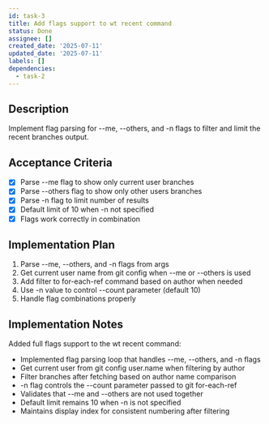 ```yaml
---
id: task-3
title: Add flags support to wt recent command
status: Done
assignee: []
created_date: '2025-07-11'
updated_date: '2025-07-11'
labels: []
dependencies:
  - task-2
---
```


## Description

Implement flag parsing for --me, --others, and -n flags to filter and limit the recent branches output.

## Acceptance Criteria

- [x] Parse --me flag to show only current user branches
- [x] Parse --others flag to show only other users branches
- [x] Parse -n flag to limit number of results
- [x] Default limit of 10 when -n not specified
- [x] Flags work correctly in combination

## Implementation Plan

1. Parse --me, --others, and -n flags from args
2. Get current user name from git config when --me or --others is used
3. Add filter to for-each-ref command based on author when needed
4. Use -n value to control --count parameter (default 10)
5. Handle flag combinations properly

## Implementation Notes

Added full flags support to the wt recent command:
- Implemented flag parsing loop that handles --me, --others, and -n flags
- Get current user from git config user.name when filtering by author
- Filter branches after fetching based on author name comparison
- -n flag controls the --count parameter passed to git for-each-ref
- Validates that --me and --others are not used together
- Default limit remains 10 when -n is not specified
- Maintains display index for consistent numbering after filtering
